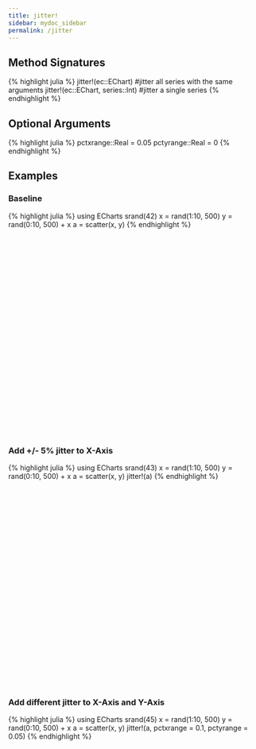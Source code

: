 ```yaml
---
title: jitter!
sidebar: mydoc_sidebar
permalink: /jitter
---
```


## Method Signatures
{% highlight julia %}
jitter!(ec::EChart) #jitter all series with the same arguments
jitter!(ec::EChart, series::Int) #jitter a single series
{% endhighlight %}

## Optional Arguments
{% highlight julia %}
pctxrange::Real = 0.05
pctyrange::Real = 0
{% endhighlight %}

## Examples

### Baseline

{% highlight julia %}
using ECharts
srand(42)
x = rand(1:10, 500)
y = rand(0:10, 500) + x
a = scatter(x, y)
{% endhighlight %}

<div id="baseline2" style="height:400px;width:800px;"></div>
<script type="text/javascript">

    // Initialize after dom ready
    var myChart = echarts.init(document.getElementById("baseline2"), JSON.parse(roma()));

    // Load data into the ECharts instance
    myChart.setOption(
{"theme":{"geo":{"label":{"normal":{"textStyle":{"color":"#000000"}},"emphasis":{"textStyle":{"color":"rgb(100,0,0)"}}},"itemStyle":{"normal":{"borderColor":"#444444","borderWidth":0.5,"areaColor":"#eeeeee"},"emphasis":{"borderColor":"#444444","borderWidth":1,"areaColor":"rgba(255,215,0,0.8)"}}},"parallel":{"itemStyle":{"normal":{"borderWidth":0,"borderColor":"#ccc"},"emphasis":{"borderWidth":0,"borderColor":"#ccc"}}},"markPoint":{"label":{"normal":{"textStyle":{"color":"#eeeeee"}},"emphasis":{"textStyle":{"color":"#eeeeee"}}}},"visualMap":{"color":["#e01f54","#e7dbc3"]},"funnel":{"itemStyle":{"normal":{"borderWidth":0,"borderColor":"#ccc"},"emphasis":{"borderWidth":0,"borderColor":"#ccc"}}},"bar":{"itemStyle":{"normal":{"barBorderColor":"#ccc","barBorderWidth":0},"emphasis":{"barBorderColor":"#ccc","barBorderWidth":0}}},"map":{"label":{"normal":{"textStyle":{"color":"#000000"}},"emphasis":{"textStyle":{"color":"rgb(100,0,0)"}}},"itemStyle":{"normal":{"borderColor":"#444444","borderWidth":0.5,"areaColor":"#eeeeee"},"emphasis":{"borderColor":"#444444","borderWidth":1,"areaColor":"rgba(255,215,0,0.8)"}}},"scatter":{"itemStyle":{"normal":{"borderWidth":0,"borderColor":"#ccc"},"emphasis":{"borderWidth":0,"borderColor":"#ccc"}}},"pie":{"itemStyle":{"normal":{"borderWidth":0,"borderColor":"#ccc"},"emphasis":{"borderWidth":0,"borderColor":"#ccc"}}},"graph":{"label":{"normal":{"textStyle":{"color":"#eeeeee"}}},"symbolSize":4,"itemStyle":{"normal":{"borderWidth":0,"borderColor":"#ccc"}},"smooth":false,"symbol":"emptyCircle","color":["#e01f54","#001852","#f5e8c8","#b8d2c7","#c6b38e","#a4d8c2","#f3d999","#d3758f","#dcc392","#2e4783","#82b6e9","#ff6347","#a092f1","#0a915d","#eaf889","#6699FF","#ff6666","#3cb371","#d5b158","#38b6b6"],"lineStyle":{"normal":{"color":"#aaaaaa","width":1}}},"backgroundColor":"rgba(0,0,0,0)","line":{"symbolSize":4,"itemStyle":{"normal":{"borderWidth":1}},"smooth":false,"symbol":"emptyCircle","lineStyle":{"normal":{"width":2}}},"candlestick":{"itemStyle":{"normal":{"borderColor0":"#b8d2c7","color":"#e01f54","borderColor":"#f5e8c8","borderWidth":1,"color0":"#001852"}}},"sankey":{"itemStyle":{"normal":{"borderWidth":0,"borderColor":"#ccc"},"emphasis":{"borderWidth":0,"borderColor":"#ccc"}}},"valueAxis":{"axisLine":{"show":true,"lineStyle":{"color":"#333"}},"axisLabel":{"textStyle":{"color":"#333"},"show":true},"splitLine":{"show":true,"lineStyle":{"color":["#ccc"]}},"splitArea":{"areaStyle":{"color":["rgba(250,250,250,0.3)","rgba(200,200,200,0.3)"]},"show":false},"axisTick":{"show":true,"lineStyle":{"color":"#333"}}},"toolbox":{"iconStyle":{"normal":{"borderColor":"#999999"},"emphasis":{"borderColor":"#666666"}}},"categoryAxis":{"axisLine":{"show":true,"lineStyle":{"color":"#333"}},"axisLabel":{"textStyle":{"color":"#333"},"show":true},"splitLine":{"show":false,"lineStyle":{"color":["#ccc"]}},"splitArea":{"areaStyle":{"color":["rgba(250,250,250,0.3)","rgba(200,200,200,0.3)"]},"show":false},"axisTick":{"show":true,"lineStyle":{"color":"#333"}}},"tooltip":{"axisPointer":{"crossStyle":{"color":"#cccccc","width":1},"lineStyle":{"color":"#cccccc","width":1}}},"timeline":{"label":{"normal":{"textStyle":{"color":"#293c55"}},"emphasis":{"textStyle":{"color":"#293c55"}}},"controlStyle":{"normal":{"color":"#293c55","borderColor":"#293c55","borderWidth":0.5},"emphasis":{"color":"#293c55","borderColor":"#293c55","borderWidth":0.5}},"checkpointStyle":{"color":"#e43c59","borderColor":"rgba(194,53,49,0.5)"},"itemStyle":{"normal":{"color":"#293c55","borderWidth":1},"emphasis":{"color":"#a9334c"}},"lineStyle":{"color":"#293c55","width":1}},"radar":{"symbolSize":4,"itemStyle":{"normal":{"borderWidth":1}},"smooth":false,"symbol":"emptyCircle","lineStyle":{"normal":{"width":2}}},"logAxis":{"axisLine":{"show":true,"lineStyle":{"color":"#333"}},"axisLabel":{"textStyle":{"color":"#333"},"show":true},"splitLine":{"show":true,"lineStyle":{"color":["#ccc"]}},"splitArea":{"areaStyle":{"color":["rgba(250,250,250,0.3)","rgba(200,200,200,0.3)"]},"show":false},"axisTick":{"show":true,"lineStyle":{"color":"#333"}}},"textStyle":{},"gauge":{"itemStyle":{"normal":{"borderWidth":0,"borderColor":"#ccc"},"emphasis":{"borderWidth":0,"borderColor":"#ccc"}}},"boxplot":{"itemStyle":{"normal":{"borderWidth":1},"emphasis":{"borderWidth":2}}},"color":["#e01f54","#001852","#f5e8c8","#b8d2c7","#c6b38e","#a4d8c2","#f3d999","#d3758f","#dcc392","#2e4783","#82b6e9","#ff6347","#a092f1","#0a915d","#eaf889","#6699FF","#ff6666","#3cb371","#d5b158","#38b6b6"],"title":{"textStyle":{"color":"#333333"},"subtextStyle":{"color":"#aaaaaa"}},"dataZoom":{"dataBackgroundColor":"rgba(47,69,84,0.3)","textStyle":{"color":"#333333"},"handleSize":"100%","handleColor":"#a7b7cc","fillerColor":"rgba(167,183,204,0.4)","backgroundColor":"rgba(47,69,84,0)"},"timeAxis":{"axisLine":{"show":true,"lineStyle":{"color":"#333"}},"axisLabel":{"textStyle":{"color":"#333"},"show":true},"splitLine":{"show":true,"lineStyle":{"color":["#ccc"]}},"splitArea":{"areaStyle":{"color":["rgba(250,250,250,0.3)","rgba(200,200,200,0.3)"]},"show":false},"axisTick":{"show":true,"lineStyle":{"color":"#333"}}},"legend":{"textStyle":{"color":"#333333"}}},"xAxis":[{"splitNumber":5,"axisLabel":{"show":true,"interval":"auto","rotate":0,"inside":false,"formatter":"{value}","margin":8},"scale":false,"gridIndex":0,"minInterval":0,"zlevel":0,"triggerEvent":false,"z":0,"inverse":false,"nameLocation":"middle","nameGap":30,"silent":true,"type":"value"}],"yAxis":[{"splitNumber":5,"axisLabel":{"show":true,"interval":"auto","rotate":0,"inside":false,"formatter":"{value}","margin":8},"scale":false,"gridIndex":0,"minInterval":0,"zlevel":0,"triggerEvent":false,"z":0,"inverse":false,"nameLocation":"middle","nameGap":50,"silent":true,"type":"value"}],"toolbox":{"feature":{},"orient":"vertical","itemSize":15,"height":"auto","zlevel":0,"z":2,"itemGap":20,"right":"auto","top":"center","width":"auto","show":false,"showTitle":true},"ec_width":800,"ec_height":400,"ec_charttype":"xy plot","title":[{"left":"left","borderColor":"transparent","bottom":"auto","padding":5,"zlevel":0,"borderWidth":1,"target":"blank","z":2,"itemGap":5,"shadowOffsetY":0,"shadowOffsetX":0,"right":"auto","top":"auto","subtarget":"blank","show":true}],"grid":[{"height":"auto","show":false,"width":"auto","backgroundColor":"transparent"}],"series":[{"name":"Series 1","yAxisIndex":0,"xAxisIndex":0,"smooth":false,"data":[[10,14],[10,14],[1,2],[8,15],[5,6],[10,14],[2,11],[3,7],[10,16],[1,6],[7,13],[5,9],[9,13],[1,3],[9,18],[2,9],[1,5],[10,14],[9,12],[6,8],[6,14],[5,15],[4,6],[8,18],[7,9],[5,14],[9,13],[5,13],[6,13],[4,9],[5,10],[4,12],[7,10],[7,10],[3,3],[7,13],[10,10],[6,7],[5,9],[5,9],[8,17],[9,18],[7,11],[2,4],[9,18],[9,16],[6,16],[9,13],[1,6],[6,12],[9,19],[2,9],[4,7],[3,13],[7,10],[2,10],[4,9],[10,10],[9,9],[3,13],[8,9],[9,16],[8,10],[6,6],[10,13],[1,10],[3,9],[1,11],[4,5],[6,12],[2,10],[6,9],[8,8],[4,12],[2,3],[1,8],[4,7],[3,6],[7,12],[8,13],[6,13],[1,4],[6,16],[8,15],[2,5],[7,9],[3,8],[3,13],[7,17],[3,4],[7,12],[6,7],[4,8],[2,7],[4,11],[1,6],[9,9],[10,19],[8,11],[9,10],[3,7],[6,15],[4,12],[4,13],[2,3],[1,5],[8,14],[10,15],[10,11],[4,13],[5,15],[3,13],[10,14],[4,4],[2,7],[9,16],[2,6],[3,5],[2,4],[7,15],[10,18],[2,8],[1,3],[3,5],[9,13],[3,9],[8,8],[1,5],[4,7],[6,14],[4,5],[2,10],[10,20],[10,18],[9,17],[2,2],[4,9],[6,15],[5,15],[10,14],[4,10],[10,13],[9,10],[10,16],[10,17],[5,5],[3,3],[1,2],[9,9],[2,3],[9,9],[8,11],[6,16],[8,16],[6,14],[3,8],[1,7],[6,13],[7,9],[9,16],[6,7],[4,7],[7,7],[10,11],[8,18],[1,6],[6,8],[2,8],[9,13],[2,6],[7,13],[9,16],[1,3],[8,17],[3,8],[9,16],[4,8],[4,12],[10,13],[4,5],[2,3],[6,13],[2,7],[4,13],[8,18],[8,17],[3,10],[10,13],[10,17],[1,5],[2,6],[1,4],[9,17],[9,10],[9,9],[6,8],[8,14],[5,13],[3,7],[1,11],[10,20],[6,9],[10,20],[6,7],[9,15],[10,11],[5,14],[5,12],[1,4],[4,9],[1,11],[1,6],[9,18],[2,5],[4,7],[4,12],[4,14],[10,15],[3,8],[4,6],[3,8],[6,9],[9,14],[6,13],[1,9],[5,5],[9,11],[2,10],[9,9],[7,10],[5,13],[4,8],[3,9],[8,9],[10,19],[10,17],[9,15],[3,12],[5,5],[10,15],[1,8],[3,8],[6,11],[3,4],[6,9],[4,4],[2,4],[5,12],[3,13],[5,9],[2,5],[8,13],[10,18],[1,2],[3,12],[6,14],[3,9],[4,9],[2,9],[4,9],[7,13],[8,10],[7,14],[6,9],[3,4],[4,9],[8,18],[3,8],[9,10],[10,12],[9,10],[4,12],[5,14],[10,13],[6,15],[10,20],[7,8],[4,12],[3,11],[1,5],[6,7],[1,6],[1,7],[3,4],[9,17],[5,11],[10,17],[8,10],[9,13],[2,5],[5,12],[10,17],[10,13],[4,9],[3,6],[8,15],[9,11],[1,5],[2,5],[9,16],[5,7],[5,6],[10,18],[2,10],[6,14],[3,12],[3,12],[10,12],[3,3],[7,17],[3,3],[1,8],[2,3],[8,15],[3,6],[4,10],[4,5],[9,10],[9,17],[7,13],[4,12],[8,9],[9,18],[8,14],[8,18],[7,13],[10,20],[4,7],[8,13],[9,11],[10,17],[1,3],[10,19],[7,10],[8,12],[6,12],[8,11],[6,14],[6,11],[10,13],[9,15],[2,10],[8,16],[2,6],[2,8],[7,10],[2,11],[8,8],[6,14],[4,4],[10,18],[6,10],[2,10],[8,17],[6,14],[2,6],[3,10],[6,10],[9,16],[7,17],[9,18],[3,8],[6,16],[10,11],[4,6],[9,18],[3,11],[3,12],[8,16],[8,11],[7,16],[6,9],[2,5],[4,14],[9,17],[3,7],[8,12],[8,12],[9,18],[6,9],[7,12],[10,18],[4,5],[3,7],[2,6],[6,10],[6,8],[1,7],[5,8],[2,11],[8,17],[8,8],[9,11],[5,5],[9,12],[9,9],[8,9],[9,19],[9,10],[7,15],[3,3],[8,11],[5,13],[5,15],[4,9],[4,11],[5,9],[8,9],[3,10],[9,12],[7,15],[3,6],[9,18],[7,16],[3,5],[6,9],[1,1],[1,3],[4,6],[5,8],[9,14],[2,9],[5,9],[9,10],[8,11],[5,9],[5,13],[1,11],[2,4],[4,6],[9,18],[8,14],[8,9],[7,13],[6,12],[5,11],[4,5],[7,15],[3,4],[5,5],[5,11],[1,7],[10,11],[6,13],[3,10],[1,6],[4,13],[10,19],[1,1],[6,9],[6,12],[9,17],[7,9],[5,14],[5,13],[2,5],[8,18],[2,3],[1,6],[2,12],[10,14],[5,8],[2,8],[2,6],[7,13],[7,15],[8,18],[2,12],[4,12],[5,9],[5,6],[9,18],[8,14],[9,14],[1,6],[3,11],[8,15],[3,3],[3,13],[4,14],[5,8],[5,6],[7,10],[8,17],[5,15],[7,8],[9,15],[3,12],[8,8],[3,4],[9,15],[1,11],[10,19],[9,19],[6,7],[7,12],[1,8],[2,9],[2,9],[3,4]],"markLine":{"data":[],"lineStyle":{"normal":{},"emphasis":{}}},"large":true,"type":"scatter","largeThreshold":2000}]}
        );
</script>

### Add +/- 5% jitter to X-Axis

{% highlight julia %}
using ECharts
srand(43)
x = rand(1:10, 500)
y = rand(0:10, 500) + x
a = scatter(x, y)
jitter!(a)
{% endhighlight %}

<div id="baseline3" style="height:400px;width:800px;"></div>
<script type="text/javascript">

    // Initialize after dom ready
    var myChart = echarts.init(document.getElementById("baseline3"), JSON.parse(roma()));

    // Load data into the ECharts instance
    myChart.setOption(
{"theme":{"geo":{"label":{"normal":{"textStyle":{"color":"#000000"}},"emphasis":{"textStyle":{"color":"rgb(100,0,0)"}}},"itemStyle":{"normal":{"borderColor":"#444444","borderWidth":0.5,"areaColor":"#eeeeee"},"emphasis":{"borderColor":"#444444","borderWidth":1,"areaColor":"rgba(255,215,0,0.8)"}}},"parallel":{"itemStyle":{"normal":{"borderWidth":0,"borderColor":"#ccc"},"emphasis":{"borderWidth":0,"borderColor":"#ccc"}}},"markPoint":{"label":{"normal":{"textStyle":{"color":"#eeeeee"}},"emphasis":{"textStyle":{"color":"#eeeeee"}}}},"visualMap":{"color":["#e01f54","#e7dbc3"]},"funnel":{"itemStyle":{"normal":{"borderWidth":0,"borderColor":"#ccc"},"emphasis":{"borderWidth":0,"borderColor":"#ccc"}}},"bar":{"itemStyle":{"normal":{"barBorderColor":"#ccc","barBorderWidth":0},"emphasis":{"barBorderColor":"#ccc","barBorderWidth":0}}},"map":{"label":{"normal":{"textStyle":{"color":"#000000"}},"emphasis":{"textStyle":{"color":"rgb(100,0,0)"}}},"itemStyle":{"normal":{"borderColor":"#444444","borderWidth":0.5,"areaColor":"#eeeeee"},"emphasis":{"borderColor":"#444444","borderWidth":1,"areaColor":"rgba(255,215,0,0.8)"}}},"scatter":{"itemStyle":{"normal":{"borderWidth":0,"borderColor":"#ccc"},"emphasis":{"borderWidth":0,"borderColor":"#ccc"}}},"pie":{"itemStyle":{"normal":{"borderWidth":0,"borderColor":"#ccc"},"emphasis":{"borderWidth":0,"borderColor":"#ccc"}}},"graph":{"label":{"normal":{"textStyle":{"color":"#eeeeee"}}},"symbolSize":4,"itemStyle":{"normal":{"borderWidth":0,"borderColor":"#ccc"}},"smooth":false,"symbol":"emptyCircle","color":["#e01f54","#001852","#f5e8c8","#b8d2c7","#c6b38e","#a4d8c2","#f3d999","#d3758f","#dcc392","#2e4783","#82b6e9","#ff6347","#a092f1","#0a915d","#eaf889","#6699FF","#ff6666","#3cb371","#d5b158","#38b6b6"],"lineStyle":{"normal":{"color":"#aaaaaa","width":1}}},"backgroundColor":"rgba(0,0,0,0)","line":{"symbolSize":4,"itemStyle":{"normal":{"borderWidth":1}},"smooth":false,"symbol":"emptyCircle","lineStyle":{"normal":{"width":2}}},"candlestick":{"itemStyle":{"normal":{"borderColor0":"#b8d2c7","color":"#e01f54","borderColor":"#f5e8c8","borderWidth":1,"color0":"#001852"}}},"sankey":{"itemStyle":{"normal":{"borderWidth":0,"borderColor":"#ccc"},"emphasis":{"borderWidth":0,"borderColor":"#ccc"}}},"valueAxis":{"axisLine":{"show":true,"lineStyle":{"color":"#333"}},"axisLabel":{"textStyle":{"color":"#333"},"show":true},"splitLine":{"show":true,"lineStyle":{"color":["#ccc"]}},"splitArea":{"areaStyle":{"color":["rgba(250,250,250,0.3)","rgba(200,200,200,0.3)"]},"show":false},"axisTick":{"show":true,"lineStyle":{"color":"#333"}}},"toolbox":{"iconStyle":{"normal":{"borderColor":"#999999"},"emphasis":{"borderColor":"#666666"}}},"categoryAxis":{"axisLine":{"show":true,"lineStyle":{"color":"#333"}},"axisLabel":{"textStyle":{"color":"#333"},"show":true},"splitLine":{"show":false,"lineStyle":{"color":["#ccc"]}},"splitArea":{"areaStyle":{"color":["rgba(250,250,250,0.3)","rgba(200,200,200,0.3)"]},"show":false},"axisTick":{"show":true,"lineStyle":{"color":"#333"}}},"tooltip":{"axisPointer":{"crossStyle":{"color":"#cccccc","width":1},"lineStyle":{"color":"#cccccc","width":1}}},"timeline":{"label":{"normal":{"textStyle":{"color":"#293c55"}},"emphasis":{"textStyle":{"color":"#293c55"}}},"controlStyle":{"normal":{"color":"#293c55","borderColor":"#293c55","borderWidth":0.5},"emphasis":{"color":"#293c55","borderColor":"#293c55","borderWidth":0.5}},"checkpointStyle":{"color":"#e43c59","borderColor":"rgba(194,53,49,0.5)"},"itemStyle":{"normal":{"color":"#293c55","borderWidth":1},"emphasis":{"color":"#a9334c"}},"lineStyle":{"color":"#293c55","width":1}},"radar":{"symbolSize":4,"itemStyle":{"normal":{"borderWidth":1}},"smooth":false,"symbol":"emptyCircle","lineStyle":{"normal":{"width":2}}},"logAxis":{"axisLine":{"show":true,"lineStyle":{"color":"#333"}},"axisLabel":{"textStyle":{"color":"#333"},"show":true},"splitLine":{"show":true,"lineStyle":{"color":["#ccc"]}},"splitArea":{"areaStyle":{"color":["rgba(250,250,250,0.3)","rgba(200,200,200,0.3)"]},"show":false},"axisTick":{"show":true,"lineStyle":{"color":"#333"}}},"textStyle":{},"gauge":{"itemStyle":{"normal":{"borderWidth":0,"borderColor":"#ccc"},"emphasis":{"borderWidth":0,"borderColor":"#ccc"}}},"boxplot":{"itemStyle":{"normal":{"borderWidth":1},"emphasis":{"borderWidth":2}}},"color":["#e01f54","#001852","#f5e8c8","#b8d2c7","#c6b38e","#a4d8c2","#f3d999","#d3758f","#dcc392","#2e4783","#82b6e9","#ff6347","#a092f1","#0a915d","#eaf889","#6699FF","#ff6666","#3cb371","#d5b158","#38b6b6"],"title":{"textStyle":{"color":"#333333"},"subtextStyle":{"color":"#aaaaaa"}},"dataZoom":{"dataBackgroundColor":"rgba(47,69,84,0.3)","textStyle":{"color":"#333333"},"handleSize":"100%","handleColor":"#a7b7cc","fillerColor":"rgba(167,183,204,0.4)","backgroundColor":"rgba(47,69,84,0)"},"timeAxis":{"axisLine":{"show":true,"lineStyle":{"color":"#333"}},"axisLabel":{"textStyle":{"color":"#333"},"show":true},"splitLine":{"show":true,"lineStyle":{"color":["#ccc"]}},"splitArea":{"areaStyle":{"color":["rgba(250,250,250,0.3)","rgba(200,200,200,0.3)"]},"show":false},"axisTick":{"show":true,"lineStyle":{"color":"#333"}}},"legend":{"textStyle":{"color":"#333333"}}},"xAxis":[{"splitNumber":5,"axisLabel":{"show":true,"interval":"auto","rotate":0,"inside":false,"formatter":"{value}","margin":8},"scale":false,"gridIndex":0,"minInterval":0,"zlevel":0,"triggerEvent":false,"z":0,"inverse":false,"nameLocation":"middle","nameGap":30,"silent":true,"type":"value"}],"yAxis":[{"splitNumber":5,"axisLabel":{"show":true,"interval":"auto","rotate":0,"inside":false,"formatter":"{value}","margin":8},"scale":false,"gridIndex":0,"minInterval":0,"zlevel":0,"triggerEvent":false,"z":0,"inverse":false,"nameLocation":"middle","nameGap":50,"silent":true,"type":"value"}],"toolbox":{"feature":{},"orient":"vertical","itemSize":15,"height":"auto","zlevel":0,"z":2,"itemGap":20,"right":"auto","top":"center","width":"auto","show":false,"showTitle":true},"ec_width":800,"ec_height":400,"ec_charttype":"xy plot","title":[{"left":"left","borderColor":"transparent","bottom":"auto","padding":5,"zlevel":0,"borderWidth":1,"target":"blank","z":2,"itemGap":5,"shadowOffsetY":0,"shadowOffsetX":0,"right":"auto","top":"auto","subtarget":"blank","show":true}],"grid":[{"height":"auto","show":false,"width":"auto","backgroundColor":"transparent"}],"series":[{"name":"Series 1","yAxisIndex":0,"xAxisIndex":0,"smooth":false,"data":[[6.811,7.0],[1.09,1.0],[6.775,11.0],[4.82,6.0],[9.18,17.0],[3.559,6.0],[4.216,6.0],[5.649,13.0],[1.775,11.0],[5.396,13.0],[7.8469999999999995,12.0],[6.135,11.0],[9.559,11.0],[0.91,1.0],[2.613,10.0],[1.829,12.0],[9.703,11.0],[4.36,6.0],[2.108,10.0],[1.09,8.0],[8.396,15.0],[1.27,9.0],[5.901,13.0],[3.901,10.0],[2.838,4.0],[1.6219999999999999,11.0],[9.0,9.0],[1.2429999999999999,4.0],[5.946,16.0],[9.676,17.0],[1.7570000000000001,7.0],[7.126,17.0],[9.378,18.0],[5.171,5.0],[2.144,7.0],[1.559,11.0],[5.748,9.0],[10.243,14.0],[5.82,11.0],[2.315,9.0],[0.6849999999999999,10.0],[3.775,6.0],[3.694,11.0],[4.261,12.0],[7.369,10.0],[0.712,6.0],[7.126,8.0],[1.2610000000000001,10.0],[5.135,6.0],[5.721,10.0],[2.649,9.0],[5.883,7.0],[0.802,8.0],[9.072,19.0],[5.883,13.0],[7.757,11.0],[4.117,9.0],[2.784,6.0],[2.126,7.0],[7.865,16.0],[9.063,16.0],[1.054,3.0],[3.108,13.0],[1.423,9.0],[2.937,6.0],[4.8469999999999995,6.0],[2.991,4.0],[9.838,20.0],[4.613,6.0],[3.667,11.0],[8.018,18.0],[1.901,7.0],[7.766,8.0],[0.595,6.0],[8.225,15.0],[6.351,12.0],[5.784,14.0],[6.703,17.0],[5.045,10.0],[9.126,19.0],[0.721,10.0],[1.829,2.0],[4.207,13.0],[9.414,13.0],[6.928,16.0],[1.288,5.0],[5.829,12.0],[9.73,14.0],[3.577,10.0],[4.838,8.0],[0.676,4.0],[3.991,13.0],[1.279,1.0],[6.811,10.0],[0.901,8.0],[0.865,11.0],[2.405,10.0],[2.126,10.0],[1.126,6.0],[4.297,10.0],[3.7119999999999997,12.0],[6.036,15.0],[9.108,15.0],[4.622,13.0],[6.811,9.0],[7.144,12.0],[10.198,16.0],[6.577,9.0],[7.622,12.0],[4.288,11.0],[5.91,7.0],[4.928,10.0],[8.991,14.0],[5.225,8.0],[9.423,12.0],[1.586,7.0],[2.793,7.0],[9.631,10.0],[1.153,7.0],[8.55,14.0],[8.613,11.0],[9.595,16.0],[10.081,17.0],[9.847,11.0],[1.009,11.0],[6.748,8.0],[6.811,13.0],[1.685,5.0],[4.081,11.0],[8.252,15.0],[4.405,10.0],[8.189,12.0],[2.063,12.0],[4.721,12.0],[2.198,5.0],[5.027,11.0],[5.351,6.0],[9.225,11.0],[3.36,11.0],[7.991,16.0],[2.847,8.0],[1.55,8.0],[2.144,11.0],[5.586,14.0],[5.874,10.0],[8.423,12.0],[4.108,10.0],[2.667,11.0],[8.225,17.0],[0.802,8.0],[9.027,13.0],[1.802,12.0],[9.18,17.0],[5.991,16.0],[4.739,8.0],[1.108,11.0],[4.189,4.0],[4.856,12.0],[5.901,11.0],[10.252,11.0],[8.0,9.0],[9.396,17.0],[2.027,8.0],[3.306,4.0],[5.027,12.0],[7.144,11.0],[2.018,2.0],[5.685,6.0],[2.568,12.0],[7.054,15.0],[1.045,7.0],[4.937,15.0],[5.775,15.0],[5.667,15.0],[9.793,20.0],[8.396,8.0],[1.928,2.0],[0.784,11.0],[3.441,3.0],[8.144,16.0],[4.802,13.0],[6.09,10.0],[7.1530000000000005,10.0],[6.73,12.0],[2.955,3.0],[7.946,17.0],[3.18,10.0],[5.811,7.0],[6.559,16.0],[7.1530000000000005,13.0],[5.577,15.0],[9.324,19.0],[4.045,11.0],[9.829,13.0],[9.739,14.0],[3.91,9.0],[2.342,9.0],[10.432,17.0],[1.901,3.0],[4.919,15.0],[4.054,7.0],[4.315,12.0],[9.117,17.0],[6.649,7.0],[5.658,15.0],[0.829,7.0],[2.333,12.0],[8.982,9.0],[3.0,6.0],[9.045,17.0],[9.432,18.0],[8.685,19.0],[9.297,9.0],[5.982,13.0],[9.099,12.0],[4.135,6.0],[7.306,9.0],[6.162,12.0],[9.018,15.0],[5.928,14.0],[4.378,10.0],[8.243,10.0],[3.189,3.0],[2.721,8.0],[9.333,11.0],[2.784,8.0],[2.793,9.0],[5.613,13.0],[9.324,9.0],[1.991,6.0],[2.667,13.0],[1.27,3.0],[6.18,7.0],[10.369,16.0],[5.622,15.0],[6.189,8.0],[3.82,12.0],[5.865,16.0],[9.82,14.0],[4.369,6.0],[4.45,8.0],[6.396,10.0],[9.081,13.0],[10.324,10.0],[4.234,11.0],[10.342,13.0],[4.874,14.0],[6.36,15.0],[9.387,9.0],[4.072,10.0],[5.928,14.0],[3.613,7.0],[10.018,11.0],[9.883,13.0],[7.685,9.0],[4.991,14.0],[3.207,6.0],[2.658,13.0],[7.73,9.0],[8.153,11.0],[10.09,11.0],[7.234,9.0],[9.784,12.0],[4.072,6.0],[3.991,7.0],[2.333,12.0],[3.099,13.0],[6.18,15.0],[10.171,14.0],[8.757,18.0],[9.171,10.0],[6.775,16.0],[7.261,10.0],[8.973,10.0],[3.324,6.0],[4.081,7.0],[8.784,14.0],[5.892,6.0],[3.396,4.0],[10.405,17.0],[1.928,6.0],[9.667,18.0],[7.045,13.0],[0.901,1.0],[5.8469999999999995,6.0],[6.91,12.0],[0.874,7.0],[1.559,12.0],[1.883,3.0],[5.117,8.0],[0.964,5.0],[10.018,12.0],[2.874,5.0],[6.865,17.0],[9.45,16.0],[7.928,14.0],[5.577,15.0],[2.955,13.0],[8.622,13.0],[5.919,6.0],[9.622,16.0],[7.883,8.0],[1.3599999999999999,9.0],[2.009,7.0],[7.261,8.0],[7.793,18.0],[1.009,8.0],[2.595,12.0],[7.712,15.0],[8.874,16.0],[5.009,10.0],[9.072,16.0],[3.973,7.0],[7.054,17.0],[9.117,10.0],[9.883,13.0],[2.126,8.0],[6.054,6.0],[8.036,14.0],[4.036,11.0],[5.414,7.0],[8.64,16.0],[3.748,4.0],[7.333,11.0],[9.613,14.0],[5.144,5.0],[4.081,14.0],[8.261,18.0],[2.955,9.0],[8.153,13.0],[9.703,13.0],[1.018,2.0],[8.847,9.0],[7.667,13.0],[2.117,3.0],[4.586,12.0],[9.937,15.0],[8.18,14.0],[3.964,4.0],[3.757,9.0],[7.784,12.0],[6.748,10.0],[5.559,12.0],[1.847,2.0],[6.964,8.0],[0.775,2.0],[4.405,13.0],[10.189,20.0],[0.613,11.0],[8.072,8.0],[9.811,10.0],[7.243,8.0],[2.018,2.0],[1.045,11.0],[0.6040000000000001,8.0],[5.964,15.0],[0.64,2.0],[0.901,6.0],[2.748,3.0],[8.171,12.0],[1.919,4.0],[6.135,16.0],[8.604,10.0],[6.441,15.0],[0.9279999999999999,2.0],[7.748,9.0],[10.189,14.0],[10.378,14.0],[1.649,9.0],[2.414,3.0],[7.775,10.0],[7.405,17.0],[6.045,16.0],[8.350999999999999,8.0],[8.856,13.0],[1.099,8.0],[3.919,9.0],[8.0,15.0],[8.892,15.0],[8.324,10.0],[7.964,9.0],[9.892,16.0],[2.856,7.0],[4.126,6.0],[4.27,7.0],[6.414,6.0],[3.297,3.0],[6.126,15.0],[5.865,13.0],[6.712,17.0],[8.622,12.0],[5.36,13.0],[5.063,5.0],[1.748,2.0],[5.405,7.0],[7.721,12.0],[9.568,11.0],[3.18,5.0],[2.955,13.0],[1.577,4.0],[9.748,20.0],[10.072,16.0],[9.243,16.0],[6.829,12.0],[5.793,6.0],[2.45,5.0],[0.874,10.0],[2.09,5.0],[1.982,8.0],[8.874,16.0],[8.82,10.0],[8.108,16.0],[2.171,2.0],[8.55,17.0],[7.793,18.0],[3.982,13.0],[8.387,9.0],[6.423,6.0],[1.631,11.0],[1.306,4.0],[5.757,9.0],[8.964,15.0],[4.1530000000000005,12.0],[4.8469999999999995,10.0],[2.135,5.0],[9.721,12.0],[8.350999999999999,13.0],[4.64,11.0],[9.369,10.0],[4.333,14.0],[9.991,16.0],[4.559,7.0],[10.0,12.0],[6.721,13.0],[6.883,17.0],[9.775,15.0],[4.703,6.0],[7.658,13.0],[0.829,5.0],[2.892,9.0],[1.6760000000000002,4.0],[2.748,7.0],[7.811,18.0],[5.757,16.0],[7.766,18.0],[3.667,6.0],[1.946,6.0],[1.045,11.0],[9.297,17.0],[7.838,8.0],[6.919,13.0],[4.018,14.0],[2.604,11.0],[9.378,15.0],[10.081,20.0],[6.676,8.0],[3.658,6.0],[2.622,5.0],[6.261,8.0],[10.297,15.0],[7.631,15.0],[1.784,4.0],[5.144,6.0],[6.784,13.0],[9.36,15.0],[8.631,14.0],[5.838,11.0],[4.162,11.0],[3.919,4.0],[9.0,16.0],[5.261,15.0],[7.91,11.0],[0.6040000000000001,7.0],[4.387,9.0],[2.423,6.0],[9.703,13.0],[0.5680000000000001,9.0],[9.559,18.0],[8.802,9.0],[1.189,5.0],[1.0,8.0],[3.55,11.0],[3.054,8.0],[7.685,12.0],[2.811,5.0],[10.153,17.0],[3.847,6.0],[9.856,13.0],[1.712,3.0],[6.946,11.0],[9.252,15.0],[9.766,13.0],[3.865,14.0],[2.252,7.0],[1.135,5.0],[6.1530000000000005,6.0],[7.144,7.0],[3.694,7.0],[3.36,3.0],[1.766,2.0]],"markLine":{"data":[],"lineStyle":{"normal":{},"emphasis":{}}},"large":true,"type":"scatter","largeThreshold":2000}]}
        );
</script>

### Add different jitter to X-Axis and Y-Axis

{% highlight julia %}
using ECharts
srand(45)
x = rand(1:10, 500)
y = rand(0:10, 500) + x
a = scatter(x, y)
jitter!(a, pctxrange = 0.1, pctyrange = 0.05)
{% endhighlight %}

<div id="baseline4" style="height:400px;width:800px;"></div>
<script type="text/javascript">

    // Initialize after dom ready
    var myChart = echarts.init(document.getElementById("baseline4"), JSON.parse(roma()));

    // Load data into the ECharts instance
    myChart.setOption(
{"theme":{"geo":{"label":{"normal":{"textStyle":{"color":"#000000"}},"emphasis":{"textStyle":{"color":"rgb(100,0,0)"}}},"itemStyle":{"normal":{"borderColor":"#444444","borderWidth":0.5,"areaColor":"#eeeeee"},"emphasis":{"borderColor":"#444444","borderWidth":1,"areaColor":"rgba(255,215,0,0.8)"}}},"parallel":{"itemStyle":{"normal":{"borderWidth":0,"borderColor":"#ccc"},"emphasis":{"borderWidth":0,"borderColor":"#ccc"}}},"markPoint":{"label":{"normal":{"textStyle":{"color":"#eeeeee"}},"emphasis":{"textStyle":{"color":"#eeeeee"}}}},"visualMap":{"color":["#e01f54","#e7dbc3"]},"funnel":{"itemStyle":{"normal":{"borderWidth":0,"borderColor":"#ccc"},"emphasis":{"borderWidth":0,"borderColor":"#ccc"}}},"bar":{"itemStyle":{"normal":{"barBorderColor":"#ccc","barBorderWidth":0},"emphasis":{"barBorderColor":"#ccc","barBorderWidth":0}}},"map":{"label":{"normal":{"textStyle":{"color":"#000000"}},"emphasis":{"textStyle":{"color":"rgb(100,0,0)"}}},"itemStyle":{"normal":{"borderColor":"#444444","borderWidth":0.5,"areaColor":"#eeeeee"},"emphasis":{"borderColor":"#444444","borderWidth":1,"areaColor":"rgba(255,215,0,0.8)"}}},"scatter":{"itemStyle":{"normal":{"borderWidth":0,"borderColor":"#ccc"},"emphasis":{"borderWidth":0,"borderColor":"#ccc"}}},"pie":{"itemStyle":{"normal":{"borderWidth":0,"borderColor":"#ccc"},"emphasis":{"borderWidth":0,"borderColor":"#ccc"}}},"graph":{"label":{"normal":{"textStyle":{"color":"#eeeeee"}}},"symbolSize":4,"itemStyle":{"normal":{"borderWidth":0,"borderColor":"#ccc"}},"smooth":false,"symbol":"emptyCircle","color":["#e01f54","#001852","#f5e8c8","#b8d2c7","#c6b38e","#a4d8c2","#f3d999","#d3758f","#dcc392","#2e4783","#82b6e9","#ff6347","#a092f1","#0a915d","#eaf889","#6699FF","#ff6666","#3cb371","#d5b158","#38b6b6"],"lineStyle":{"normal":{"color":"#aaaaaa","width":1}}},"backgroundColor":"rgba(0,0,0,0)","line":{"symbolSize":4,"itemStyle":{"normal":{"borderWidth":1}},"smooth":false,"symbol":"emptyCircle","lineStyle":{"normal":{"width":2}}},"candlestick":{"itemStyle":{"normal":{"borderColor0":"#b8d2c7","color":"#e01f54","borderColor":"#f5e8c8","borderWidth":1,"color0":"#001852"}}},"sankey":{"itemStyle":{"normal":{"borderWidth":0,"borderColor":"#ccc"},"emphasis":{"borderWidth":0,"borderColor":"#ccc"}}},"valueAxis":{"axisLine":{"show":true,"lineStyle":{"color":"#333"}},"axisLabel":{"textStyle":{"color":"#333"},"show":true},"splitLine":{"show":true,"lineStyle":{"color":["#ccc"]}},"splitArea":{"areaStyle":{"color":["rgba(250,250,250,0.3)","rgba(200,200,200,0.3)"]},"show":false},"axisTick":{"show":true,"lineStyle":{"color":"#333"}}},"toolbox":{"iconStyle":{"normal":{"borderColor":"#999999"},"emphasis":{"borderColor":"#666666"}}},"categoryAxis":{"axisLine":{"show":true,"lineStyle":{"color":"#333"}},"axisLabel":{"textStyle":{"color":"#333"},"show":true},"splitLine":{"show":false,"lineStyle":{"color":["#ccc"]}},"splitArea":{"areaStyle":{"color":["rgba(250,250,250,0.3)","rgba(200,200,200,0.3)"]},"show":false},"axisTick":{"show":true,"lineStyle":{"color":"#333"}}},"tooltip":{"axisPointer":{"crossStyle":{"color":"#cccccc","width":1},"lineStyle":{"color":"#cccccc","width":1}}},"timeline":{"label":{"normal":{"textStyle":{"color":"#293c55"}},"emphasis":{"textStyle":{"color":"#293c55"}}},"controlStyle":{"normal":{"color":"#293c55","borderColor":"#293c55","borderWidth":0.5},"emphasis":{"color":"#293c55","borderColor":"#293c55","borderWidth":0.5}},"checkpointStyle":{"color":"#e43c59","borderColor":"rgba(194,53,49,0.5)"},"itemStyle":{"normal":{"color":"#293c55","borderWidth":1},"emphasis":{"color":"#a9334c"}},"lineStyle":{"color":"#293c55","width":1}},"radar":{"symbolSize":4,"itemStyle":{"normal":{"borderWidth":1}},"smooth":false,"symbol":"emptyCircle","lineStyle":{"normal":{"width":2}}},"logAxis":{"axisLine":{"show":true,"lineStyle":{"color":"#333"}},"axisLabel":{"textStyle":{"color":"#333"},"show":true},"splitLine":{"show":true,"lineStyle":{"color":["#ccc"]}},"splitArea":{"areaStyle":{"color":["rgba(250,250,250,0.3)","rgba(200,200,200,0.3)"]},"show":false},"axisTick":{"show":true,"lineStyle":{"color":"#333"}}},"textStyle":{},"gauge":{"itemStyle":{"normal":{"borderWidth":0,"borderColor":"#ccc"},"emphasis":{"borderWidth":0,"borderColor":"#ccc"}}},"boxplot":{"itemStyle":{"normal":{"borderWidth":1},"emphasis":{"borderWidth":2}}},"color":["#e01f54","#001852","#f5e8c8","#b8d2c7","#c6b38e","#a4d8c2","#f3d999","#d3758f","#dcc392","#2e4783","#82b6e9","#ff6347","#a092f1","#0a915d","#eaf889","#6699FF","#ff6666","#3cb371","#d5b158","#38b6b6"],"title":{"textStyle":{"color":"#333333"},"subtextStyle":{"color":"#aaaaaa"}},"dataZoom":{"dataBackgroundColor":"rgba(47,69,84,0.3)","textStyle":{"color":"#333333"},"handleSize":"100%","handleColor":"#a7b7cc","fillerColor":"rgba(167,183,204,0.4)","backgroundColor":"rgba(47,69,84,0)"},"timeAxis":{"axisLine":{"show":true,"lineStyle":{"color":"#333"}},"axisLabel":{"textStyle":{"color":"#333"},"show":true},"splitLine":{"show":true,"lineStyle":{"color":["#ccc"]}},"splitArea":{"areaStyle":{"color":["rgba(250,250,250,0.3)","rgba(200,200,200,0.3)"]},"show":false},"axisTick":{"show":true,"lineStyle":{"color":"#333"}}},"legend":{"textStyle":{"color":"#333333"}}},"xAxis":[{"splitNumber":5,"axisLabel":{"show":true,"interval":"auto","rotate":0,"inside":false,"formatter":"{value}","margin":8},"scale":false,"gridIndex":0,"minInterval":0,"zlevel":0,"triggerEvent":false,"z":0,"inverse":false,"nameLocation":"middle","nameGap":30,"silent":true,"type":"value"}],"yAxis":[{"splitNumber":5,"axisLabel":{"show":true,"interval":"auto","rotate":0,"inside":false,"formatter":"{value}","margin":8},"scale":false,"gridIndex":0,"minInterval":0,"zlevel":0,"triggerEvent":false,"z":0,"inverse":false,"nameLocation":"middle","nameGap":50,"silent":true,"type":"value"}],"toolbox":{"feature":{},"orient":"vertical","itemSize":15,"height":"auto","zlevel":0,"z":2,"itemGap":20,"right":"auto","top":"center","width":"auto","show":false,"showTitle":true},"ec_width":800,"ec_height":400,"ec_charttype":"xy plot","title":[{"left":"left","borderColor":"transparent","bottom":"auto","padding":5,"zlevel":0,"borderWidth":1,"target":"blank","z":2,"itemGap":5,"shadowOffsetY":0,"shadowOffsetX":0,"right":"auto","top":"auto","subtarget":"blank","show":true}],"grid":[{"height":"auto","show":false,"width":"auto","backgroundColor":"transparent"}],"series":[{"name":"Series 1","yAxisIndex":0,"xAxisIndex":0,"smooth":false,"data":[[5.586,11.259],[4.828,11.43],[4.414,10.487],[2.072,5.316],[4.072,8.627],[8.576,12.981],[5.865,13.798],[5.684,12.855],[4.397,12.658],[6.235,8.266],[7.072,12.639],[6.855,14.772],[6.667,7.38],[6.559,11.209],[1.154,7.601],[5.811,14.931000000000001],[7.145,14.791],[5.136,8.335],[3.748,4.7219999999999995],[4.883,10.266],[1.414,6.7219999999999995],[2.432,10.817],[7.342,12.677],[6.135,11.513],[3.973,8.114],[8.82,9.057],[6.856,9.057],[8.261,16.342],[6.693,8.392],[9.234,15.487],[9.099,15.513],[6.468,15.791],[5.369,12.658],[7.243,12.145],[0.514,6.893],[8.63,17.468],[7.405,10.088],[1.846,9.924],[2.207,7.392],[0.3610000000000001,1.848],[9.757,15.836],[9.27,11.81],[7.81,15.24],[2.118,12.600999999999999],[6.036,10.551],[9.325,11.487],[8.441,17.399],[4.063,3.829],[9.639,12.43],[7.333,8.171],[7.361,17.563],[7.244,10.411],[2.829,7.468],[1.613,12.551],[10.207,10.0],[10.09,19.715],[5.685,11.335],[7.226,16.152],[9.577,10.449],[8.64,9.19],[2.64,8.962],[1.3250000000000002,10.57],[9.162,13.639],[2.892,4.449],[2.523,7.069],[6.009,10.81],[5.748,8.126],[8.721,13.924],[5.297,13.722],[1.603,8.905],[3.261,8.468],[6.234,6.373],[9.414,15.373],[2.045,6.361],[5.801,8.133],[10.738,16.912],[9.198,9.373],[0.45100000000000007,10.589],[1.271,1.278],[0.3699999999999999,5.829],[10.621,15.266],[3.576,7.038],[3.451,7.627],[0.766,10.399000000000001],[5.145,16.247],[3.0,5.772],[2.532,7.228],[1.532,4.354],[8.766,10.171],[1.532,2.696],[7.621,6.563],[2.127,4.646],[6.387,7.76],[6.406,8.202],[9.738,14.582],[4.396,7.449],[5.622,5.905],[3.882,9.494],[5.5489999999999995,12.068999999999999],[3.118,10.532],[1.135,3.544],[7.468,10.753],[3.315,6.133],[1.693,2.601],[10.459,15.05],[4.28,9.81],[9.658,13.487],[8.891,12.551],[4.144,8.76],[8.478,15.893],[8.054,10.848],[9.271,14.247],[0.721,7.114],[5.298,7.513],[7.378,17.513],[8.181000000000001,10.038],[4.594,10.05],[3.081,3.95],[0.577,8.684],[9.874,10.722],[5.486,5.506],[4.793,14.677],[6.37,8.171],[5.676,8.494],[7.667,15.779],[4.648,7.639],[7.577,16.399],[1.288,3.247],[1.09,2.722],[9.514,12.665],[1.397,3.335],[2.81,11.608],[6.4239999999999995,10.183],[8.784,11.228],[0.649,5.658],[9.243,9.57],[9.342,10.297],[6.216,13.836],[6.747,15.437],[3.145,13.848],[1.154,3.24],[2.198,9.734],[2.468,8.544],[7.477,12.658],[2.9,7.893],[5.397,9.855],[3.2800000000000002,13.209],[5.514,9.905],[5.225,6.551],[7.027,12.456],[6.891,14.817],[10.702,20.228],[0.964,9.342],[1.991,9.373],[1.2530000000000001,10.715],[9.882,16.304],[8.478,10.0],[6.775,9.798],[5.522,9.874],[2.253,12.278],[1.4769999999999999,3.677],[7.136,12.088],[9.801,14.513],[2.2800000000000002,5.133],[1.802,6.532],[4.568,13.791],[9.856,12.38],[4.523,14.600999999999999],[6.604,13.456],[6.856,6.202],[8.666,12.133],[5.5760000000000005,5.088],[2.1630000000000003,11.924],[2.235,10.304],[4.1,6.741],[9.828,18.544],[2.495,7.437],[5.027,10.836],[8.244,17.494],[8.145,15.247],[0.631,1.095],[2.6029999999999998,2.76],[6.964,16.886],[1.036,4.209],[7.792,10.741],[8.136,9.57],[10.189,18.221],[6.333,7.962],[1.2970000000000002,6.684],[8.712,15.722],[6.1530000000000005,14.399000000000001],[7.171,7.335],[6.288,6.779],[6.352,12.392],[8.667,14.981],[5.477,8.836],[7.37,8.513],[3.441,9.627],[8.154,16.475],[5.541,13.494],[8.423,14.836],[4.0,8.43],[4.226,9.361],[5.378,14.171],[6.514,8.019],[6.423,12.354],[7.594,10.76],[1.595,9.266],[7.432,14.0],[9.487,12.931000000000001],[8.423,14.817],[9.775,14.361],[6.118,16.361],[9.73,12.43],[0.2260000000000001,5.855],[3.4690000000000003,11.76],[3.666,3.38],[3.81,7.088],[4.171,4.05],[6.757,14.76],[8.594,9.848],[3.505,5.133],[7.793,8.81],[8.315,14.886],[3.477,9.646],[8.721,12.0],[6.28,9.95],[6.486,6.266],[1.6219999999999999,10.658],[6.225,12.19],[5.333,8.95],[3.882,11.24],[1.226,9.874],[6.2620000000000005,8.494],[3.351,12.532],[6.5489999999999995,12.696],[8.766,13.316],[8.586,13.418],[1.928,11.684],[5.666,9.038],[0.721,5.836],[2.757,2.848],[8.406,17.962],[9.559,14.399000000000001],[8.828,8.608],[9.874,17.354],[10.225,15.418],[2.171,10.228],[3.982,4.297],[6.28,13.468],[4.595,13.076],[5.109,10.513],[5.856,6.798],[5.522,11.600999999999999],[1.7109999999999999,5.107],[3.118,5.608],[6.316,8.589],[6.297,9.62],[9.855,13.373],[1.694,4.582],[5.873,5.418],[9.549,9.696],[5.648,8.779],[2.09,2.924],[7.063,8.095],[5.136,10.171],[0.262,10.582],[6.027,11.259],[10.350999999999999,19.335],[8.126,8.779],[1.532,8.608],[4.036,3.867],[6.603,12.437],[9.136,15.038],[8.46,14.0],[1.162,6.354],[2.1,11.753],[6.459,8.684],[9.91,20.114],[10.549,11.715],[7.154,10.373],[10.468,12.62],[7.163,9.247],[2.243,2.5060000000000002],[7.405,12.487],[5.036,8.437],[0.14500000000000002,7.646],[4.477,9.81],[8.442,10.893],[2.657,11.183],[6.837,6.361],[4.766,6.646],[8.864,16.304],[5.324,5.069],[4.513,10.494],[2.505,6.373],[6.234,9.829],[6.541,17.494],[5.172,11.107],[1.1360000000000001,11.354],[8.162,14.886],[9.352,19.297],[4.81,12.684],[8.865,15.038],[10.36,14.183],[1.72,4.126],[7.567,12.19],[7.756,17.266],[6.873,10.133],[9.55,19.677],[4.342,6.551],[7.298,10.19],[9.045,10.202],[6.459,15.183],[6.342,10.342],[1.784,9.772],[2.604,8.696],[6.46,17.741],[8.361,17.867],[10.477,19.817],[9.1,11.798],[9.774,18.171],[8.387,8.456],[1.621,7.532],[2.82,2.297],[6.325,16.126],[0.883,1.734],[4.523,14.544],[4.766,10.848],[7.774,10.487],[10.099,10.335],[10.350999999999999,18.107],[1.5230000000000001,2.373],[6.37,10.354],[9.801,10.449],[10.207,16.905],[9.928,19.449],[3.315,2.601],[4.487,6.228],[8.261,17.228],[5.388,11.183],[2.901,5.0],[2.586,12.589],[6.522,6.886],[5.622,12.468],[8.325,9.183],[7.991,8.221],[2.613,4.494],[4.306,5.304],[9.54,17.646],[5.892,11.437],[2.306,8.525],[3.658,7.361],[3.5220000000000002,5.076],[9.739,13.247],[5.126,15.532],[10.63,9.943],[6.487,14.411],[3.73,5.855],[9.612,12.107],[9.1,12.373],[8.333,10.361],[6.46,15.487],[2.388,9.342],[1.442,8.247],[1.991,2.418],[7.288,9.221],[2.856,4.696],[2.405,5.798],[8.829,11.183],[2.694,13.646],[6.774,15.354],[6.982,7.95],[2.289,10.335],[7.414,8.513],[3.757,10.068999999999999],[3.586,4.323],[3.8369999999999997,11.095],[8.955,17.24],[8.685,12.703],[5.595,7.057],[0.766,2.171],[6.099,8.209],[8.621,17.684],[9.937,18.722],[6.342,8.589],[0.4690000000000001,1.646],[10.468,19.829],[1.576,8.152],[10.585,12.589],[8.315,10.475],[7.856,14.107],[7.253,10.323],[1.054,3.076],[3.307,13.779],[5.405,5.494],[7.244,12.943],[0.253,10.247],[9.631,12.133],[4.757,14.126],[6.136,7.297],[4.207,7.627],[7.09,9.715],[8.774,7.734],[1.7029999999999998,2.601],[8.279,9.886],[4.595,10.924],[6.342,13.924],[7.864,9.266],[1.964,6.0],[9.09,9.962],[10.477,14.449],[7.45,13.475],[8.45,8.183],[3.604,10.62],[8.451,12.551],[4.478,5.905],[8.28,17.316],[5.567,8.677],[7.5760000000000005,13.81],[5.693,12.487],[10.234,14.152],[1.072,10.487],[6.099,6.373],[7.198,13.677],[2.7560000000000002,3.779],[2.5140000000000002,2.335],[5.441,7.373],[7.676,7.164],[3.054,12.734],[8.883,16.373],[5.109,11.304],[4.306,11.734],[6.027,6.772],[8.36,12.677],[5.369,6.962],[4.45,6.456],[3.297,13.608],[9.126,10.600999999999999],[6.4239999999999995,7.152],[2.36,7.373],[7.1530000000000005,7.335],[7.711,10.266],[2.649,8.038],[6.819,13.931000000000001],[4.117,7.582],[10.162,10.068999999999999],[8.855,8.076],[6.973,10.038],[8.765,8.931000000000001],[4.811,9.43],[9.612,17.057],[9.639,19.228],[1.7469999999999999,0.14500000000000002],[4.64,14.266],[2.2439999999999998,9.373],[4.639,12.76],[4.009,5.304],[5.343,12.658],[5.271,16.513],[8.928,13.019],[9.937,9.600999999999999],[3.459,5.513],[2.828,6.627],[3.4059999999999997,11.228],[3.873,4.038],[3.738,12.285],[6.352,10.753],[4.108,4.019],[9.045,14.893],[7.595,15.931000000000001],[6.405,5.487],[4.8469999999999995,5.506],[6.19,10.886],[2.144,6.259],[3.577,10.437],[6.397,17.38],[3.613,5.639],[2.1630000000000003,12.095],[0.955,8.342],[9.081,19.95],[4.694,11.962],[1.81,10.981],[7.072,15.107],[0.3699999999999999,9.779],[2.262,12.361],[5.811,13.475],[3.342,8.848],[9.495,14.817],[9.801,18.095],[7.621,15.068999999999999],[9.72,18.392],[4.873,5.741],[7.523,9.943],[1.6300000000000001,5.912],[8.189,8.829],[6.127,13.893],[2.891,1.658],[5.8469999999999995,10.62],[10.693,12.342]],"markLine":{"data":[],"lineStyle":{"normal":{},"emphasis":{}}},"large":true,"type":"scatter","largeThreshold":2000}]}
        );
</script>
